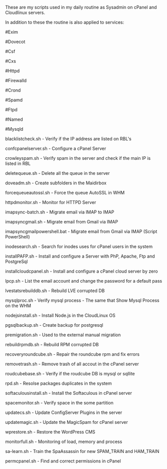 These are my scripts used in my daily routine as Sysadmin on cPanel and Cloudlinux servers.

In addition to these the routine is also applied to services:

#Exim

#Dovecot

#Csf

#Cxs

#Httpd

#Firewalld

#Crond

#Spamd

#Ftpd

#Named

#Mysqld

blacklistcheck.sh - Verify if the IP address are listed on RBL's

confcpanelserver.sh - Configure a cPanel Server

crowleyspam.sh - Verify spam in the server and check if the main IP is listed in RBL

deletequeue.sh - Delete all the queue in the server

doveadm.sh - Create subfolders in the Maidirbox

forcequeueautossl.sh - Force the queue AutoSSL in WHM

httpdmonitor.sh - Monitor for HTTPD Server

imapsync-batch.sh - Migrate email via IMAP to IMAP

imapsyncgmail.sh - Migrate email from Gmail via IMAP

imapsyncgmailpowershell.bat - Migrate email from Gmail via IMAP (Script PowerShell)

inodesearch.sh - Search for inodes uses for cPanel users in the system

installPAFP.sh - Install and configure a Server with PhP, Apache, Ftp and PostgreSql

installcloudcpanel.sh - Install and configure a cPanel cloud server by zero

lpcp.sh - List the email account and change the password for a default pass

lvestatsrebuilddb.sh - Rebuild LVE corrupted DB

mysqlproc.sh - Verify mysql process - The same that Show Mysql Process on the WHM

nodejsinstall.sh - Install Node.js in the CloudLinux OS

pgsqlbackup.sh - Create backup for postgresql

premigration.sh - Used to the external manual migration

rebuildrpmdb.sh - Rebuild RPM corrupted DB

recoveryroundcube.sh - Repair the roundcube rpm and fix errors

removetrash.sh - Remove trash of all accout in the cPanel server

roudcubebase.sh - Verify if the roudcube DB is mysql or sqllite

rpd.sh - Resolse packages duplicates in the system

softaculousinstall.sh - Install the Softaculous in cPanel server

spacemonitor.sh - Verify space in the some partition

updatecs.sh - Update ConfigServer Plugins in the server

updatemagic.sh - Update the MagicSpam for cPanel server

wprestore.sh - Restore the WordPress CMS

monitorfull.sh - Monitoring of load, memory and process

sa-learn.sh - Train the SpaAssassin for new SPAM_TRAIN and HAM_TRAIN

permcpanel.sh - Find and correct permissions in cPanel
